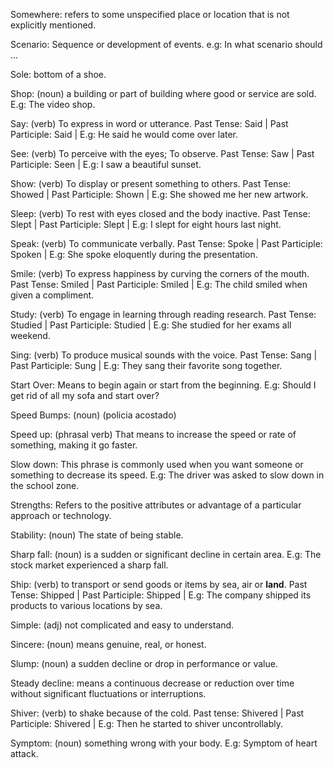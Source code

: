 Somewhere: refers to some unspecified place or location that is not explicitly mentioned.

Scenario: Sequence or development of events. e.g: In what scenario should ...

Sole: bottom of a shoe.

Shop: (noun) a building or part of building where good or service are sold. E.g: The video shop.

Say: (verb) To express in word or utterance. Past Tense: Said | Past Participle: Said | E.g: He said he would come over later.

See: (verb) To perceive with the eyes; To observe. Past Tense: Saw | Past Participle: Seen | E.g: I saw a beautiful sunset.

Show: (verb) To display or present something to others. Past Tense: Showed | Past Participle: Shown | E.g: She showed me her new artwork. 

Sleep: (verb) To rest with eyes closed and the body inactive. Past Tense: Slept | Past Participle: Slept | E.g: I slept for eight hours last night.

Speak: (verb) To communicate verbally. Past Tense: Spoke | Past Participle: Spoken | E.g: She spoke eloquently during the presentation. 

Smile: (verb) To express happiness by curving the corners of the mouth. Past Tense: Smiled | Past Participle: Smiled | E.g: The child smiled when given a compliment.

Study: (verb) To engage in learning through reading research. Past Tense: Studied | Past Participle: Studied | E.g: She studied for her exams all weekend.

Sing: (verb) To produce musical sounds with the voice. Past Tense: Sang | Past Participle: Sung | E.g: They sang their favorite song together.

Start Over: Means to begin again or start from the beginning. E.g: Should I get rid of all my sofa and start over?

Speed Bumps: (noun) (policia acostado)

Speed up: (phrasal verb) That means to increase the speed or rate of something, making it go faster. 

Slow down: This phrase is commonly used when you want someone or something to decrease its speed. E.g: The driver was asked to slow down in the school zone.

Strengths: Refers to the positive attributes or advantage of a particular approach or technology.

Stability: (noun) The state of being stable.

Sharp fall: (noun) is a sudden or significant decline in certain area. E.g: The stock market experienced a sharp fall. 

Ship: (verb) to transport or send goods or items by sea, air or **land**. Past Tense: Shipped | Past Participle: Shipped | E.g: The company shipped its products to various locations by sea. 

Simple: (adj) not complicated and easy to understand.

Sincere: (noun) means genuine, real, or honest.

Slump: (noun) a sudden decline or drop in performance or value.

Steady decline: means a continuous decrease or reduction over time without significant fluctuations or interruptions.

Shiver: (verb) to shake because of the cold. Past tense: Shivered | Past Participle: Shivered | E.g: Then he started to shiver uncontrollably. 

Symptom: (noun) something wrong with your body. E.g: Symptom of heart attack.  